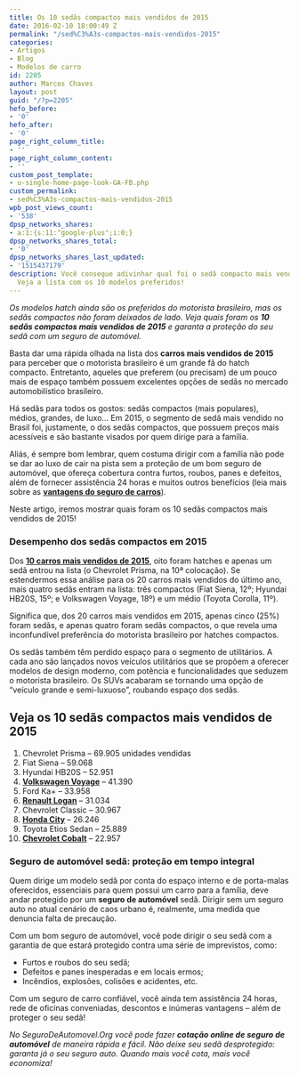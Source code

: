 ```yaml
---
title: Os 10 sedãs compactos mais vendidos de 2015
date: 2016-02-10 18:00:49 Z
permalink: "/sed%C3%A3s-compactos-mais-vendidos-2015"
categories:
- Artigos
- Blog
- Modelos de carro
id: 2205
author: Marcos Chaves
layout: post
guid: "/?p=2205"
hefo_before:
- '0'
hefo_after:
- '0'
page_right_column_title:
- ''
page_right_column_content:
- ''
custom_post_template:
- u-single-home-page-look-GA-FB.php
custom_permalink:
- sed%C3%A3s-compactos-mais-vendidos-2015
wpb_post_views_count:
- '538'
dpsp_networks_shares:
- a:1:{s:11:"google-plus";i:0;}
dpsp_networks_shares_total:
- '0'
dpsp_networks_shares_last_updated:
- '1515437179'
description: Você consegue adivinhar qual foi o sedã compacto mais vendido de 2015?
  Veja a lista com os 10 modelos preferidos!
---
```


_Os modelos hatch ainda são os preferidos do motorista brasileiro, mas os sedãs compactos não foram deixados de lado. Veja quais foram os **10 sedãs compactos mais vendidos de 2015** e garanta a proteção do seu sedã com um seguro de automóvel._

Basta dar uma rápida olhada na lista dos **carros mais vendidos de 2015** para perceber que o motorista brasileiro é um grande fã do hatch compacto. Entretanto, aqueles que preferem (ou precisam) de um pouco mais de espaço também possuem excelentes opções de sedãs no mercado automobilístico brasileiro.

Há sedãs para todos os gostos: sedãs compactos (mais populares), médios, grandes, de luxo&#8230; Em 2015, o segmento de sedã mais vendido no Brasil foi, justamente, o dos sedãs compactos, que possuem preços mais acessíveis e são bastante visados por quem dirige para a família.

Aliás, é sempre bom lembrar, quem costuma dirigir com a família não pode se dar ao luxo de cair na pista sem a proteção de um bom seguro de automóvel, que ofereça cobertura contra furtos, roubos, panes e defeitos, além de fornecer assistência 24 horas e muitos outros benefícios (leia mais sobre as **<a href="/com-um-seguro-auto-voce-vive-mais-tranquilo/" target="_blank">vantagens do seguro de carros</a>**).

Neste artigo, iremos mostrar quais foram os 10 sedãs compactos mais vendidos de 2015!

### **Desempenho dos sedãs compactos em 2015**

Dos **<a href="/carros-mais-vendidos-2015" target="_blank">10 carros mais vendidos de 2015</a>**, oito foram hatches e apenas um sedã entrou na lista (o Chevrolet Prisma, na 10ª colocação). Se estendermos essa análise para os 20 carros mais vendidos do último ano, mais quatro sedãs entram na lista: três compactos (Fiat Siena, 12º; Hyundai HB20S, 15º; e Volkswagen Voyage, 18º) e um médio (Toyota Corolla, 11º).

Significa que, dos 20 carros mais vendidos em 2015, apenas cinco (25%) foram sedãs, e apenas quatro foram sedãs compactos, o que revela uma inconfundível preferência do motorista brasileiro por hatches compactos.

Os sedãs também têm perdido espaço para o segmento de utilitários. A cada ano são lançados novos veículos utilitários que se propõem a oferecer modelos de design moderno, com potência e funcionalidades que seduzem o motorista brasileiro. Os SUVs acabaram se tornando uma opção de “veículo grande e semi-luxuoso”, roubando espaço dos sedãs.

## **Veja os 10 sedãs compactos mais vendidos de 2015**

  1. Chevrolet Prisma – 69.905 unidades vendidas
  2. Fiat Siena – 59.068
  3. Hyundai HB20S – 52.951
  4. <a href="/seguro-auto-voyage" target="_blank"><strong>Volkswagen Voyage</strong></a> – 41.390
  5. Ford Ka+ &#8211; 33.958
  6. <a href="/seguro-auto-logan" target="_blank"><strong>Renault Logan</strong></a> – 31.034
  7. Chevrolet Classic – 30.967
  8. <a href="/seguro-honda-city" target="_blank"><strong>Honda City</strong></a> – 26.246
  9. Toyota Etios Sedan – 25.889
 10. <a href="/seguro-auto-chevrolet-cobalt" target="_blank"><strong>Chevrolet Cobalt</strong></a> – 22.957

### **Seguro de automóvel sedã: proteção em tempo integral**

Quem dirige um modelo sedã por conta do espaço interno e de porta-malas oferecidos, essenciais para quem possui um carro para a família, deve andar protegido por um **seguro de automóvel** sedã. Dirigir sem um seguro auto no atual cenário de caos urbano é, realmente, uma medida que denuncia falta de precaução.

Com um bom seguro de automóvel, você pode dirigir o seu sedã com a garantia de que estará protegido contra uma série de imprevistos, como:

  * Furtos e roubos do seu sedã;
  * Defeitos e panes inesperadas e em locais ermos;
  * Incêndios, explosões, colisões e acidentes, etc.

Com um seguro de carro confiável, você ainda tem assistência 24 horas, rede de oficinas conveniadas, descontos e inúmeras vantagens – além de proteger o seu sedã!

_No SeguroDeAutomovel.Org você pode fazer **cotação online de seguro de automóvel** de maneira rápida e fácil. Não deixe seu sedã desprotegido: garanta já o seu seguro auto. Quando mais você cota, mais você economiza!_